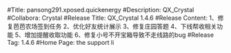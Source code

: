 #Title: pansong291.xposed.quickenergy
#Description: QX_Crystal
#Collabora: Crystal
#Release Title: QX_Crystal 1.4.6
#Release Content: 
1、修复芭芭农场签到任务
2、优化好友统计展示
3、修复庄园答题
4、下线帮收相关功能
5、增加提醒收取功能
6、修复小号不开宝箱导致不走线路的bug
#Release Tag: 1.4.6
#Home Page: the support li
